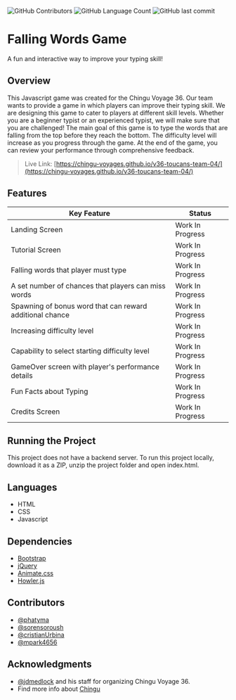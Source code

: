 ![GitHub Contributors](https://img.shields.io/github/contributors/chingu-voyages/v36-toucans-team-04?style=plastic)
![GitHub Language Count](https://img.shields.io/github/languages/count/chingu-voyages/v36-toucans-team-04?style=plastic)
![GitHub last commit](https://img.shields.io/github/last-commit/chingu-voyages/v36-toucans-team-04?style=plastic)

# Falling Words Game

A fun and interactive way to improve your typing skill!

## Overview

This Javascript game was created for the Chingu Voyage 36. Our team wants to provide a game in which players can improve their typing skill. We are designing this game to cater to players at different skill levels. Whether you are a beginner typist or an experienced typist, we will make sure that you are challenged! The main goal of this game is to type the words that are falling from the top before they reach the bottom. The difficulty level will increase as you progress through the game. At the end of the game, you can review your performance through comprehensive feedback.

>Live Link: [https://chingu-voyages.github.io/v36-toucans-team-04/](https://chingu-voyages.github.io/v36-toucans-team-04/)

## Features
| Key Feature                                              | Status           |
| -------------------------------------------------------- | ---------------- |
| Landing Screen                                           | Work In Progress |
| Tutorial Screen                                          | Work In Progress |
| Falling words that player must type                      | Work In Progress |
| A set number of chances that players can miss words      | Work In Progress |
| Spawning of bonus word that can reward additional chance | Work In Progress |
| Increasing difficulty level                              | Work In Progress |
| Capability to select starting difficulty level           | Work In Progress |
| GameOver screen with player's performance details        | Work In Progress |
| Fun Facts about Typing                                   | Work In Progress |
| Credits Screen                                           | Work In Progress |

## Running the Project
This project does not have a backend server. To run this project locally, download it as a ZIP, unzip the project folder and open index.html.

## Languages
* HTML
* CSS
* Javascript

## Dependencies
* [Bootstrap](https://getbootstrap.com/)
* [jQuery](https://jquery.com/)
* [Animate.css](https://animate.style/)
* [Howler.js](https://howlerjs.com/)

## Contributors
* [@phatyma](https://github.com/phatyma)
* [@sorensoroush](https://github.com/sorensoroush)
* [@cristianUrbina](https://github.com/cristianUrbina)
* [@mpark4656](https://github.com/mpark4656)

## Acknowledgments
* [@jdmedlock](https://github.com/jdmedlock) and his staff for organizing Chingu Voyage 36.
* Find more info about [Chingu](https://www.chingu.io/)